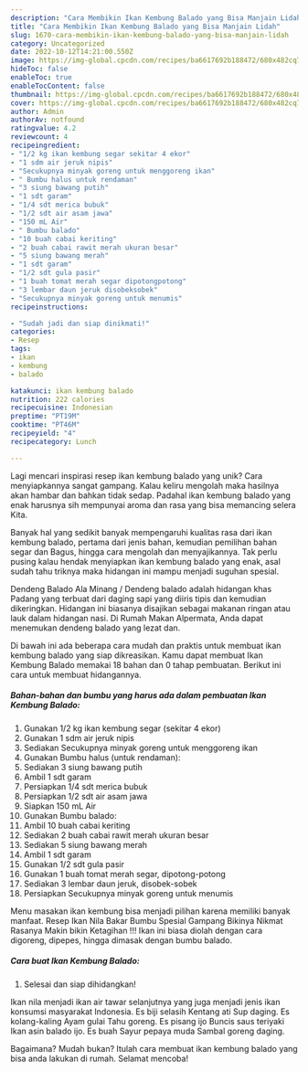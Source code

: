 ```yaml
---
description: "Cara Membikin Ikan Kembung Balado yang Bisa Manjain Lidah"
title: "Cara Membikin Ikan Kembung Balado yang Bisa Manjain Lidah"
slug: 1670-cara-membikin-ikan-kembung-balado-yang-bisa-manjain-lidah
category: Uncategorized
date: 2022-10-12T14:21:00.550Z
image: https://img-global.cpcdn.com/recipes/ba6617692b188472/680x482cq70/ikan-kembung-balado-foto-resep-utama.jpg
hideToc: false
enableToc: true
enableTocContent: false
thumbnail: https://img-global.cpcdn.com/recipes/ba6617692b188472/680x482cq70/ikan-kembung-balado-foto-resep-utama.jpg
cover: https://img-global.cpcdn.com/recipes/ba6617692b188472/680x482cq70/ikan-kembung-balado-foto-resep-utama.jpg
author: Admin
authorAv: notfound
ratingvalue: 4.2
reviewcount: 4
recipeingredient:
- "1/2 kg ikan kembung segar sekitar 4 ekor"
- "1 sdm air jeruk nipis"
- "Secukupnya minyak goreng untuk menggoreng ikan"
- " Bumbu halus untuk rendaman"
- "3 siung bawang putih"
- "1 sdt garam"
- "1/4 sdt merica bubuk"
- "1/2 sdt air asam jawa"
- "150 mL Air"
- " Bumbu balado"
- "10 buah cabai keriting"
- "2 buah cabai rawit merah ukuran besar"
- "5 siung bawang merah"
- "1 sdt garam"
- "1/2 sdt gula pasir"
- "1 buah tomat merah segar dipotongpotong"
- "3 lembar daun jeruk disobeksobek"
- "Secukupnya minyak goreng untuk menumis"
recipeinstructions:

- "Sudah jadi dan siap dinikmati!"
categories:
- Resep
tags:
- ikan
- kembung
- balado

katakunci: ikan kembung balado 
nutrition: 222 calories
recipecuisine: Indonesian
preptime: "PT19M"
cooktime: "PT46M"
recipeyield: "4"
recipecategory: Lunch

---
```





Lagi mencari inspirasi resep ikan kembung balado yang unik? Cara menyiapkannya sangat gampang. Kalau keliru mengolah maka hasilnya akan hambar dan bahkan tidak sedap. Padahal ikan kembung balado yang enak harusnya sih mempunyai aroma dan rasa yang bisa memancing selera Kita.





Banyak hal yang sedikit banyak mempengaruhi kualitas rasa dari ikan kembung balado, pertama dari jenis bahan, kemudian pemilihan bahan segar dan Bagus, hingga cara mengolah dan menyajikannya. Tak perlu pusing kalau hendak menyiapkan ikan kembung balado yang enak,      asal sudah tahu triknya maka hidangan ini mampu menjadi suguhan spesial.














Dendeng Balado Ala Minang / Dendeng balado adalah hidangan khas Padang yang terbuat dari daging sapi yang diiris tipis dan kemudian dikeringkan. Hidangan ini biasanya disajikan sebagai makanan ringan atau lauk dalam hidangan nasi. Di Rumah Makan Alpermata, Anda dapat menemukan dendeng balado yang lezat dan.






Di bawah ini ada beberapa cara mudah dan praktis untuk membuat ikan kembung balado yang siap dikreasikan. Kamu dapat membuat Ikan Kembung Balado memakai 18 bahan dan 0 tahap pembuatan. Berikut ini cara untuk membuat hidangannya.

<!--inarticleads1-->

##### Bahan-bahan dan bumbu yang harus ada dalam pembuatan Ikan Kembung Balado:

1. Gunakan 1/2 kg ikan kembung segar (sekitar 4 ekor)
1. Gunakan 1 sdm air jeruk nipis
1. Sediakan Secukupnya minyak goreng untuk menggoreng ikan
1. Gunakan  Bumbu halus (untuk rendaman):
1. Sediakan 3 siung bawang putih
1. Ambil 1 sdt garam
1. Persiapkan 1/4 sdt merica bubuk
1. Persiapkan 1/2 sdt air asam jawa
1. Siapkan 150 mL Air
1. Gunakan  Bumbu balado:
1. Ambil 10 buah cabai keriting
1. Sediakan 2 buah cabai rawit merah ukuran besar
1. Sediakan 5 siung bawang merah
1. Ambil 1 sdt garam
1. Gunakan 1/2 sdt gula pasir
1. Gunakan 1 buah tomat merah segar, dipotong-potong
1. Sediakan 3 lembar daun jeruk, disobek-sobek
1. Persiapkan Secukupnya minyak goreng untuk menumis


Menu masakan ikan kembung bisa menjadi pilihan karena memiliki banyak manfaat. Resep Ikan Nila Bakar Bumbu Spesial Gampang Bikinya Nikmat Rasanya Makin bikin Ketagihan !!! Ikan ini biasa diolah dengan cara digoreng, dipepes, hingga dimasak dengan bumbu balado. 

<!--inarticleads2-->

##### Cara buat Ikan Kembung Balado:


1. Selesai dan siap dihidangkan!

Ikan nila menjadi ikan air tawar selanjutnya yang juga menjadi jenis ikan konsumsi masyarakat Indonesia. Es biji selasih Kentang ati Sup daging. Es kolang-kaling Ayam gulai Tahu goreng. Es pisang ijo Buncis saus teriyaki Ikan asin balado ijo. Es buah Sayur pepaya muda Sambal goreng daging. 

Bagaimana? Mudah bukan? Itulah cara membuat ikan kembung balado yang bisa anda lakukan di rumah. Selamat mencoba!

